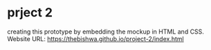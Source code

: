 # prject 2
creating this prototype by embedding the mockup in HTML and CSS.
Website URL: https://thebishwa.github.io/project-2/index.html

